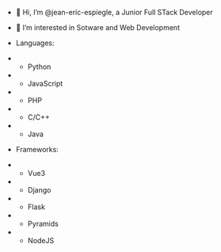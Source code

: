 - 👋 Hi, I’m @jean-eric-espiegle, a Junior Full STack Developer
- 👀 I’m interested in Sotware and Web Development
- Languages:
- - Python
- - JavaScript
- - PHP
- - C/C++
- - Java
  
- Frameworks:
- - Vue3
- - Django
- - Flask
- - Pyramids
- - NodeJS

<!---
jean-eric-espiegle/jean-eric-espiegle is a ✨ special ✨ repository because its `README.md` (this file) appears on your GitHub profile.
You can click the Preview link to take a look at your changes.
--->
